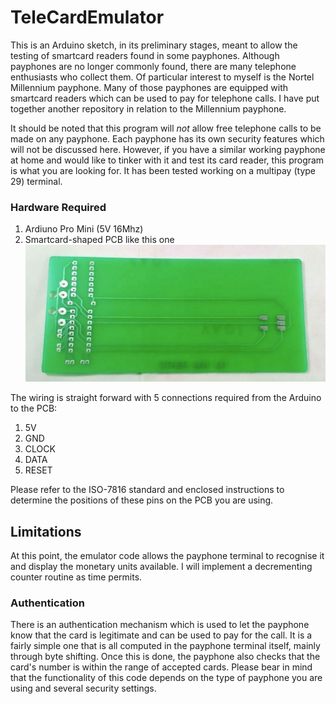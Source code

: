 # TeleCardEmulator
This is an Arduino sketch, in its preliminary stages, meant to allow the testing of smartcard readers found in some payphones.  Although payphones are no longer commonly found, there are many telephone enthusiasts who collect them.  Of particular interest to myself is the Nortel Millennium payphone.  Many of those payphones are equipped with smartcard readers which can be used to pay for telephone calls.  I have put together another repository in relation to the Millennium payphone.

It should be noted that this program will *not* allow free telephone calls to be made on any payphone.  Each payphone has its own security features which will not be discussed here.  However, if you have a similar working payphone at home and would like to tinker with it and test its card reader, this program is what you are looking for.  It has been tested working on a multipay (type 29) terminal.

### Hardware Required
1. Ardiuno Pro Mini (5V 16Mhz)
2. Smartcard-shaped PCB like this one ![alt text](https://raw.githubusercontent.com/armeniki/TeleCardEmulator/main/pics/pcb_card.jpg "Smartcard PCB") 

The wiring is straight forward with 5 connections required from the Arduino to the PCB:
1. 5V
2. GND
3. CLOCK
4. DATA
5. RESET

Please refer to the ISO-7816 standard and enclosed instructions to determine the positions of these pins on the PCB you are using.


## Limitations
At this point, the emulator code allows the payphone terminal to recognise it and display the monetary units available.  I will implement a decrementing counter routine as time permits.  


### Authentication
There is an authentication mechanism which is used to let the payphone know that the card is legitimate and can be used to pay for the call.  It is a fairly simple one that is all computed in the payphone terminal itself, mainly through byte shifting.  Once this is done, the payphone also checks that the card's number is within the range of accepted cards.  Please bear in mind that the functionality of this code depends on the type of payphone you are using and several security settings.  
